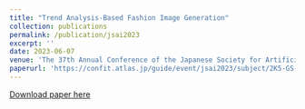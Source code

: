 ```yaml
---
title: "Trend Analysis-Based Fashion Image Generation"
collection: publications
permalink: /publication/jsai2023
excerpt: ''
date: 2023-06-07
venue: 'The 37th Annual Conference of the Japanese Society for Artificial Intelligence, 2023'
paperurl: 'https://confit.atlas.jp/guide/event/jsai2023/subject/2K5-GS-2-02/detail'
---
```


[Download paper here](http://ryozomasukawae.github.io/files/C000576.pdf.pdf)
